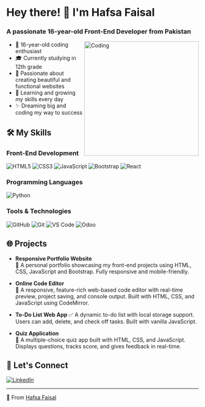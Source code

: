 # Hey there! 👋 I'm Hafsa Faisal

### A passionate 16-year-old Front-End Developer from Pakistan

<img align="right" alt="Coding" width="300" src="https://media3.giphy.com/media/v1.Y2lkPTc5MGI3NjExNWxzZ2o2ZjYxZnVjdTVxc2E1NnlpM25lMXkwNzA4ODB1anZvNGVkcSZlcD12MV9pbnRlcm5hbF9naWZfYnlfaWQmY3Q9Zw/78XCFBGOlS6keY1Bil/giphy.gif">

- 🌸 16-year-old coding enthusiast
- 🎓 Currently studying in 12th grade
- 💖 Passionate about creating beautiful and functional websites
- 🌱 Learning and growing my skills every day
- ✨ Dreaming big and coding my way to success

## 🛠️ My Skills

### Front-End Development

<p align="left">
  <img src="https://img.shields.io/badge/HTML5-E34F26?style=for-the-badge&logo=html5&logoColor=white" alt="HTML5">
  <img src="https://img.shields.io/badge/CSS3-1572B6?style=for-the-badge&logo=css3&logoColor=white" alt="CSS3">
  <img src="https://img.shields.io/badge/JavaScript-F7DF1E?style=for-the-badge&logo=javascript&logoColor=black" alt="JavaScript">
  <img src="https://img.shields.io/badge/Bootstrap-563D7C?style=for-the-badge&logo=bootstrap&logoColor=white" alt="Bootstrap">
  <img src="https://img.shields.io/badge/React-20232A?style=for-the-badge&logo=react&logoColor=61DAFB" alt="React">
</p>

### Programming Languages

<p align="left">
  <img src="https://img.shields.io/badge/Python-3776AB?style=for-the-badge&logo=python&logoColor=white" alt="Python">
</p>

### Tools & Technologies

<p align="left">
  <img src="https://img.shields.io/badge/GitHub-100000?style=for-the-badge&logo=github&logoColor=white" alt="GitHub">
  <img src="https://img.shields.io/badge/GIT-E44C30?style=for-the-badge&logo=git&logoColor=white" alt="Git">
  <img src="https://img.shields.io/badge/VS_Code-0078D4?style=for-the-badge&logo=visual%20studio%20code&logoColor=white" alt="VS Code">
  <img src="https://img.shields.io/badge/Odoo-714B67?style=for-the-badge&logo=odoo&logoColor=white" alt="Odoo">
</p>

## 🌐 Projects

- **Responsive Portfolio Website**  
  📝 A personal portfolio showcasing my front-end projects using HTML, CSS, JavaScript and Bootstrap. Fully responsive and mobile-friendly.

- **Online Code Editor**  
  🧮 A responsive, feature-rich web-based code editor with real-time preview, project saving, and console output. Built with HTML, CSS, and JavaScript using CodeMirror.

- **To-Do List Web App** 
  ✅ A dynamic to-do list with local storage support. Users can add, delete, and check off tasks. Built with vanilla JavaScript.

- **Quiz Application**  
  🧠 A multiple-choice quiz app built with HTML, CSS, and JavaScript. Displays questions, tracks score, and gives feedback in real-time.


## 💌 Let's Connect

<p align="left">
  <a href="https://www.linkedin.com/in/hafsa-developer/" target="_blank">
    <img src="https://img.shields.io/badge/LinkedIn-0077B5?style=for-the-badge&logo=linkedin&logoColor=white" alt="LinkedIn">
  </a>
</p>

---

💖 From [Hafsa Faisal](https://github.com/Hafsa-Developer)
